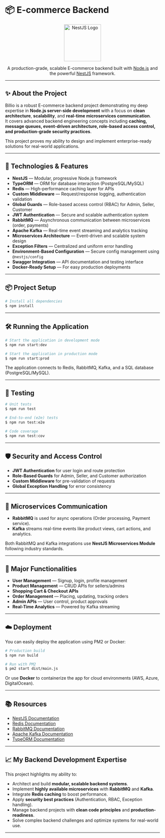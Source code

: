 # 📦 E-commerce Backend

<p align="center">
  <a href="http://nestjs.com/" target="_blank"><img src="https://nestjs.com/img/logo-small.svg" width="120" alt="NestJS Logo" /></a>
</p>

<p align="center">
  A production-grade, scalable E-commerce backend built with <a href="http://nodejs.org" target="_blank">Node.js</a> and the powerful <a href="https://nestjs.com/" target="_blank">NestJS</a> framework.
</p>

---

## ✨ About the Project

Billio is a robust E-commerce backend project demonstrating my deep expertise in **Node.js server-side development** with a focus on **clean architecture**, **scalability**, and **real-time microservices communication**.  
It covers advanced backend engineering concepts including **caching, message queues, event-driven architecture, role-based access control, and production-grade security practices**.

This project proves my ability to design and implement enterprise-ready solutions for real-world applications.

---

## 🚀 Technologies & Features

- **NestJS** — Modular, progressive Node.js framework
- **TypeORM** — ORM for database interaction (PostgreSQL/MySQL)
- **Redis** — High-performance caching layer for APIs
- **Custom Middleware** — Request/response logging, authentication validation
- **Global Guards** — Role-based access control (RBAC) for Admin, Seller, Customer
- **JWT Authentication** — Secure and scalable authentication system
- **RabbitMQ** — Asynchronous communication between microservices (order, payments)
- **Apache Kafka** — Real-time event streaming and analytics tracking
- **Microservices Architecture** — Event-driven and scalable system design
- **Exception Filters** — Centralized and uniform error handling
- **Environment-Based Configuration** — Secure config management using `@nestjs/config`
- **Swagger Integration** — API documentation and testing interface
- **Docker-Ready Setup** — For easy production deployments

---

## 📦 Project Setup

```bash
# Install all dependencies
$ npm install
```

---

## 🛠 Running the Application

```bash
# Start the application in development mode
$ npm run start:dev

# Start the application in production mode
$ npm run start:prod
```

The application connects to Redis, RabbitMQ, Kafka, and a SQL database (PostgreSQL/MySQL).

---

## 🧪 Testing

```bash
# Unit tests
$ npm run test

# End-to-end (e2e) tests
$ npm run test:e2e

# Code coverage
$ npm run test:cov
```

---

## 🛡️ Security and Access Control

- **JWT Authentication** for user login and route protection
- **Role-Based Guards** for Admin, Seller, and Customer authorization
- **Custom Middleware** for pre-validation of requests
- **Global Exception Handling** for error consistency

---

## 📡 Microservices Communication

- **RabbitMQ** is used for async operations (Order processing, Payment service).
- **Kafka** streams real-time events like product views, cart actions, and analytics.

Both RabbitMQ and Kafka integrations use **NestJS Microservices Module** following industry standards.

---

## 🛒 Major Functionalities

- **User Management** — Signup, login, profile management
- **Product Management** — CRUD APIs for sellers/admins
- **Shopping Cart & Checkout APIs**
- **Order Management** — Placing, updating, tracking orders
- **Admin APIs** — User control, product approvals
- **Real-Time Analytics** — Powered by Kafka streaming

---

## ☁️ Deployment

You can easily deploy the application using PM2 or Docker:

```bash
# Production build
$ npm run build

# Run with PM2
$ pm2 start dist/main.js
```

Or use **Docker** to containerize the app for cloud environments (AWS, Azure, DigitalOcean).

---

## 📚 Resources

- [NestJS Documentation](https://docs.nestjs.com)
- [Redis Documentation](https://redis.io/docs/)
- [RabbitMQ Documentation](https://www.rabbitmq.com/)
- [Apache Kafka Documentation](https://kafka.apache.org/documentation/)
- [TypeORM Documentation](https://typeorm.io/)

---

## 📈 My Backend Development Expertise

This project highlights my ability to:

- Architect and build **modular, scalable backend systems**.
- Implement **highly available microservices** with **RabbitMQ** and **Kafka**.
- Integrate **Redis caching** to boost performance.
- Apply **security best practices** (Authentication, RBAC, Exception handling).
- Manage backend projects with **clean code principles** and **production-readiness**.
- Solve complex backend challenges and optimize systems for real-world use.

---
